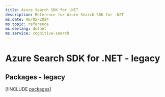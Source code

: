 ```yaml
---
title: Azure Search SDK for .NET
description: Reference for Azure Search SDK for .NET
ms.date: 06/05/2024
ms.topic: reference
ms.devlang: dotnet
ms.service: cognitive-search
---
```

# Azure Search SDK for .NET - legacy
## Packages - legacy
[!INCLUDE [packages](search-index.md)]